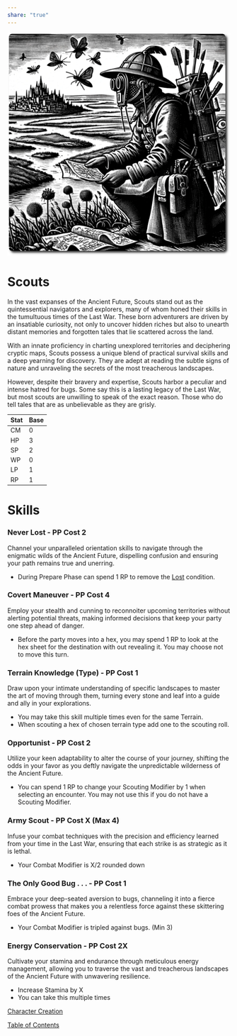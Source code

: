 ```yaml
---  
share: "true"  
---  
```

  
![scout](./scout.png)  
  
# Scouts  
  
In the vast expanses of the Ancient Future, Scouts stand out as the quintessential navigators and explorers, many of whom honed their skills in the tumultuous times of the Last War. These born adventurers are driven by an insatiable curiosity, not only to uncover hidden riches but also to unearth distant memories and forgotten tales that lie scattered across the land.   
  
With an innate proficiency in charting unexplored territories and deciphering cryptic maps, Scouts possess a unique blend of practical survival skills and a deep yearning for discovery. They are adept at reading the subtle signs of nature and unraveling the secrets of the most treacherous landscapes.   
  
However, despite their bravery and expertise, Scouts harbor a peculiar and intense hatred for bugs. Some say this is a lasting legacy of the Last War, but most scouts are unwilling to speak of the exact reason. Those who do tell tales that are as unbelievable as they are grisly.  
  
| Stat | Base |  
| ---- | ---- |  
| CM | 0 |  
| HP | 3 |  
| SP | 2 |  
| WP | 0 |  
| LP | 1 |  
| RP | 1 |  
  
# Skills  
  
  
### Never Lost - PP Cost 2  
  
Channel your unparalleled orientation skills to navigate through the enigmatic wilds of the Ancient Future, dispelling confusion and ensuring your path remains true and unerring.  
  
- During Prepare Phase can spend 1 RP to remove the [Lost](Lost.html) condition.  
  
### Covert Maneuver - PP Cost 4  
  
Employ your stealth and cunning to reconnoiter upcoming territories without alerting potential threats, making informed decisions that keep your party one step ahead of danger.  
  
- Before the party moves into a hex, you may spend 1 RP to look at the hex sheet for the destination with out revealing it. You may choose not to move this turn.  
  
### Terrain Knowledge (Type) - PP Cost 1  
  
Draw upon your intimate understanding of specific landscapes to master the art of moving through them, turning every stone and leaf into a guide and ally in your explorations.  
  
- You may take this skill multiple times even for the same Terrain.  
- When scouting a hex of chosen terrain type add one to the scouting roll.  
  
### Opportunist - PP Cost 2  
  
Utilize your keen adaptability to alter the course of your journey, shifting the odds in your favor as you deftly navigate the unpredictable wilderness of the Ancient Future.  
  
- You can spend 1 RP to change your Scouting Modifier by 1 when selecting an encounter. You may not use this if you do not have a Scouting Modifier.  
  
### Army Scout - PP Cost X (Max 4)  
  
Infuse your combat techniques with the precision and efficiency learned from your time in the Last War, ensuring that each strike is as strategic as it is lethal.  
  
- Your Combat Modifier is X/2 rounded down  
  
### The Only Good Bug . . . - PP Cost 1  
  
Embrace your deep-seated aversion to bugs, channeling it into a fierce combat prowess that makes you a relentless force against these skittering foes of the Ancient Future.  
  
- Your Combat Modifier is tripled against bugs. (Min 3)  
  
### Energy Conservation - PP Cost 2X  
  
Cultivate your stamina and endurance through meticulous energy management, allowing you to traverse the vast and treacherous landscapes of the Ancient Future with unwavering resilience.  
  
- Increase Stamina by X  
- You can take this multiple times  
  
[Character Creation](./Character%20Creation.html)  
  
[Table of Contents](./Table%20of%20Contents.html)